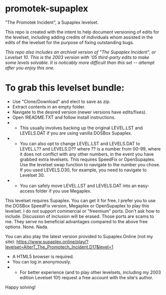 # promotek-supaplex
"The Promotek Incident", a Supaplex levelset.

This repo is created with the intent to help document versioning of edits for the levelset, including adding credits of individuals whom assisted in the edits of the levelset for the purpose of fixing outstanding bugs.

*This repo also includes an archival version of "The Supaplex Incident", or Levelset 10. This is the 2003 version with '05 third-party edits to make some levels solvable. It is noticably more difficult than this set -- attempt after you enjoy this one.*

# To grab this levelset bundle:
* Use "Clone/Download" and elect to save as zip.
* Extract contents in an empty folder.
* Navigate to the desired version (newer versions have edits/fixes).
* Open !README.TXT and follow install instructions.
* * This usually involves backing up the original LEVEL.LST and LEVELS.DAT if you are using vanilla DOSBox Supaplex.
* * You can also opt to change LEVEL.LST and LEVELS.DAT to LEVEL.L?? and LEVELS.D?? where ?? is a number from 00-99, where it does
not conflict with any other numbers, in the event you have grabbed extra levelsets. This requires SpeedFix or OpenSupaplex. Use the levelset swap function to navigate to the number you chose. If you used LEVELS.D30, for example, you need to navigate to Levelset 30.
* * You can safely move LEVEL.LST and LEVELS.DAT into an easy-access folder if you use Megaplex.

This levelset requires Supaplex. You can get it for free. I prefer you to use the DOSBox SpeedFix version, Megaplex or OpenSupaplex to play this levelset. I do not support commercial or "freemium" ports. Don't ask how to include. Discussion of inclusion will be erased. Those ports are scams to me. They serve no beneficial advantages compared to the above free options. None. Nada.

You can also play the latest version provided to Supaplex.Online (not my site):
https://www.supaplex.online/play/?levelset=AlterT_The_Promotech_Incident.D17&level=1
* A HTML5 browser is required.
* You can log in anonymously.
* * For better experience (and to play other levelsets, including my 2003 edition Levelset 10!) request a free account with the site's author.

Happy solving!
